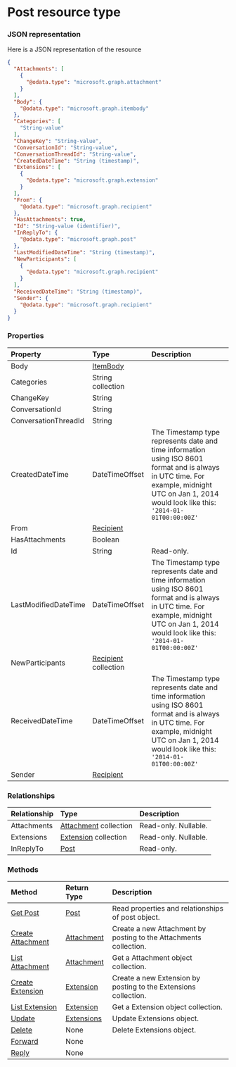 # Post resource type



### JSON representation

Here is a JSON representation of the resource

<!-- {
  "blockType": "resource",
  "optionalProperties": [
    "Attachments",
    "Extensions",
    "InReplyTo"
  ],
  "@odata.type": "microsoft.graph.post"
}-->

```json
{
  "Attachments": [
    {
      "@odata.type": "microsoft.graph.attachment"
    }
  ],
  "Body": {
    "@odata.type": "microsoft.graph.itembody"
  },
  "Categories": [
    "String-value"
  ],
  "ChangeKey": "String-value",
  "ConversationId": "String-value",
  "ConversationThreadId": "String-value",
  "CreatedDateTime": "String (timestamp)",
  "Extensions": [
    {
      "@odata.type": "microsoft.graph.extension"
    }
  ],
  "From": {
    "@odata.type": "microsoft.graph.recipient"
  },
  "HasAttachments": true,
  "Id": "String-value (identifier)",
  "InReplyTo": {
    "@odata.type": "microsoft.graph.post"
  },
  "LastModifiedDateTime": "String (timestamp)",
  "NewParticipants": [
    {
      "@odata.type": "microsoft.graph.recipient"
    }
  ],
  "ReceivedDateTime": "String (timestamp)",
  "Sender": {
    "@odata.type": "microsoft.graph.recipient"
  }
}

```
### Properties
| Property	   | Type	|Description|
|:---------------|:--------|:----------|
|Body|[ItemBody](itembody.md)||
|Categories|String collection||
|ChangeKey|String||
|ConversationId|String||
|ConversationThreadId|String||
|CreatedDateTime|DateTimeOffset|The Timestamp type represents date and time information using ISO 8601 format and is always in UTC time. For example, midnight UTC on Jan 1, 2014 would look like this: `'2014-01-01T00:00:00Z'`|
|From|[Recipient](recipient.md)||
|HasAttachments|Boolean||
|Id|String| Read-only.|
|LastModifiedDateTime|DateTimeOffset|The Timestamp type represents date and time information using ISO 8601 format and is always in UTC time. For example, midnight UTC on Jan 1, 2014 would look like this: `'2014-01-01T00:00:00Z'`|
|NewParticipants|[Recipient](recipient.md) collection||
|ReceivedDateTime|DateTimeOffset|The Timestamp type represents date and time information using ISO 8601 format and is always in UTC time. For example, midnight UTC on Jan 1, 2014 would look like this: `'2014-01-01T00:00:00Z'`|
|Sender|[Recipient](recipient.md)||

### Relationships
| Relationship | Type	|Description|
|:---------------|:--------|:----------|
|Attachments|[Attachment](attachment.md) collection| Read-only. Nullable.|
|Extensions|[Extension](extension.md) collection| Read-only. Nullable.|
|InReplyTo|[Post](post.md)| Read-only.|

### Methods

| Method		   | Return Type	|Description|
|:---------------|:--------|:----------|
|[Get Post](../api/post_get.md) | [Post](post.md) |Read properties and relationships of post object.|
|[Create Attachment](../api/post_post_attachments.md) |[Attachment](attachment.md)| Create a new Attachment by posting to the Attachments collection.|
|[List Attachment](../api/attachment_list.downcase}.md) |[Attachment](attachment.md)| Get a Attachment object collection.|
|[Create Extension](../api/attachments_post_extensions.md) |[Extension](extension.md)| Create a new Extension by posting to the Extensions collection.|
|[List Extension](../api/extension_list.downcase}.md) |[Extension](extension.md)| Get a Extension object collection.|
|[Update](../api/extensions_update.md) | [Extensions](extensions.md)	|Update Extensions object. |
|[Delete](../api/extensions_delete.md) | None |Delete Extensions object. |
|[Forward](../api/extensions_forward.md)|None||
|[Reply](../api/extensions_reply.md)|None||

<!-- uuid: a45eaed3-2ab6-479e-b4cc-a0e56c081e2f
2015-10-25 12:52:19 UTC -->
<!-- {
  "type": "#page.annotation",
  "description": "Extensions resource",
  "keywords": "",
  "section": "documentation",
  "tocPath": ""
}-->